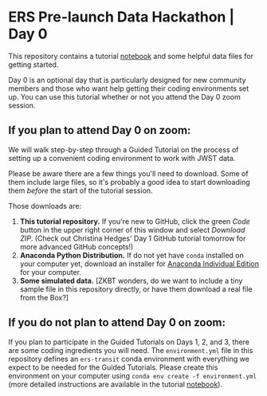 # ERS Pre-launch Data Hackathon | Day 0
This repository contains a tutorial [notebook](hackathon-da0-tutorial.ipynb) and some helpful data files for getting started.

Day 0 is an optional day that is particularly designed for new community members and those who want help getting their coding environments set up. You can use this tutorial whether or not you attend the Day 0 zoom session.

## If you plan to attend Day 0 on zoom:
We will walk step-by-step through a Guided Tutorial on the process of setting up a convenient coding environment to work with JWST data.

Please be aware there are a few things you'll need to download. Some of them include large files, so it's probably a good idea to start downloading them *before* the start of the tutorial session.

Those downloads are:
1. **This tutorial repository.** If you're new to GitHub, click the green *Code* button in the upper right corner of this window and select *Download ZIP*. (Check out Christina Hedges' Day 1 GitHub tutorial tomorrow for more advanced GitHub concepts!)
2. **Anaconda Python Distribution.** If do not yet have `conda` installed on your computer yet, download an installer for [Anaconda Individual Edition](https://www.anaconda.com/products/individual) for your computer.
3. **Some simulated data.** [ZKBT wonders, do we want to include a tiny sample file in this repository directly, or have them download a real file from the Box?]

## If you do not plan to attend Day 0 on zoom:
If you plan to participate in the Guided Tutorials on Days 1, 2, and 3, there are some coding ingredients you will need. The `environment.yml` file in this repository defines an `ers-transit` conda environment with everything we expect to be needed for the Guided Tutorials. Please create this environment on your computer using `conda env create -f environment.yml` (more detailed instructions are available in the tutorial [notebook](hackathon-day0-tutorial.ipynb)).

